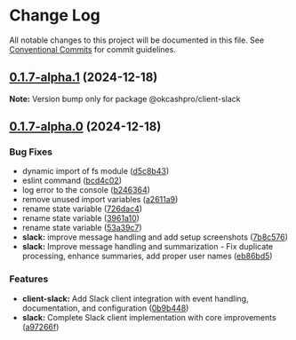 # Change Log

All notable changes to this project will be documented in this file.
See [Conventional Commits](https://conventionalcommits.org) for commit guidelines.

## [0.1.7-alpha.1](https://github.com/okcashpro/okai/compare/v0.1.7-alpha.0...v0.1.7-alpha.1) (2024-12-18)

**Note:** Version bump only for package @okcashpro/client-slack





## [0.1.7-alpha.0](https://github.com/okcashpro/okai/compare/v0.1.5-alpha.10...v0.1.7-alpha.0) (2024-12-18)


### Bug Fixes

* dynamic import of fs module ([d5c8b43](https://github.com/okcashpro/okai/commit/d5c8b43b05cd48d02ca390e4108bf5c0046b9a53))
* eslint command ([bcd4c02](https://github.com/okcashpro/okai/commit/bcd4c02f03d6bc3e70f746f72f1738bed4019694))
* log error to the console ([b246364](https://github.com/okcashpro/okai/commit/b246364fd258352b5b7f85550a4b55c1778af467))
* remove unused import variables ([a2611a9](https://github.com/okcashpro/okai/commit/a2611a947c4d857d2c8e46f628389dcaa9951bfe))
* rename state variable ([726dac4](https://github.com/okcashpro/okai/commit/726dac48ce0ac6a18d195d6069e47198743c9144))
* rename state variable ([3961a10](https://github.com/okcashpro/okai/commit/3961a10cfb8b7c00fd77a1b214c0386f8a2f4024))
* rename state variable ([53a39c7](https://github.com/okcashpro/okai/commit/53a39c7431ad4e4fa0da0de704bac49958fc83ee))
* **slack:** improve message handling and add setup screenshots ([7b8c576](https://github.com/okcashpro/okai/commit/7b8c576e938a31a97939c2fb5e218253c5ab621b))
* **slack:** Improve message handling and summarization - Fix duplicate processing, enhance summaries, add proper user names ([eb86bd5](https://github.com/okcashpro/okai/commit/eb86bd5dfd276e1b405b2636236bfdb8f095422c))


### Features

* **client-slack:** Add Slack client integration with event handling, documentation, and configuration ([0b9b448](https://github.com/okcashpro/okai/commit/0b9b4484f739e0d9a14783798d40d00d37b2c756))
* **slack:** Complete Slack client implementation with core improvements ([a97266f](https://github.com/okcashpro/okai/commit/a97266f20d9aed13fc216851001c12c36fba9f9b))
